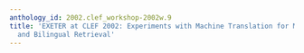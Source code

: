 ```yaml
---
anthology_id: 2002.clef_workshop-2002w.9
title: 'EXETER at CLEF 2002: Experiments with Machine Translation for Monolingual
  and Bilingual Retrieval'
---
```

